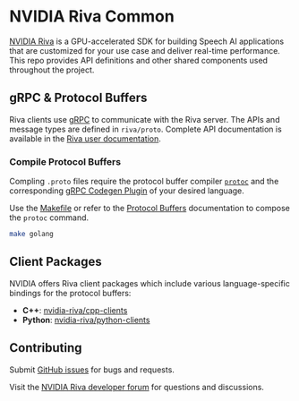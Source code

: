 # NVIDIA Riva Common

[NVIDIA Riva](https://developer.nvidia.com/riva) is a GPU-accelerated SDK for building Speech AI applications that are customized for your use case and deliver real-time performance. This repo provides API definitions and other shared components used throughout the project.

## gRPC & Protocol Buffers

Riva clients use [gRPC](https://grpc.io) to communicate with the Riva server. The APIs and message types are defined in `riva/proto`. Complete API documentation is available in the [Riva user documentation](https://docs.nvidia.com/deeplearning/riva/user-guide/docs/reference/protos/protos.html).

### Compile Protocol Buffers

Compling `.proto` files require the protocol buffer compiler [`protoc`](https://developers.google.com/protocol-buffers/docs/downloads) and the corresponding [gRPC Codegen Plugin](https://grpc.io/docs/languages/) of your desired language.

Use the [Makefile](Makefile) or refer to the [Protocol Buffers](https://developers.google.com/protocol-buffers/docs/tutorials) documentation to compose the `protoc` command.

```bash
make golang
```

## Client Packages

NVIDIA offers Riva client packages which include various language-specific bindings for the protocol buffers:

* **C++**: [nvidia-riva/cpp-clients](https://github.com/nvidia-riva/cpp-clients)
* **Python**: [nvidia-riva/python-clients](https://github.com/nvidia-riva/python-clients)

## Contributing

Submit [GitHub issues](https://github.com/nvidia-riva/common/issues) for bugs and requests.

Visit the [NVIDIA Riva developer forum](https://forums.developer.nvidia.com/c/ai-data-science/deep-learning/riva/475) for questions and discussions.
